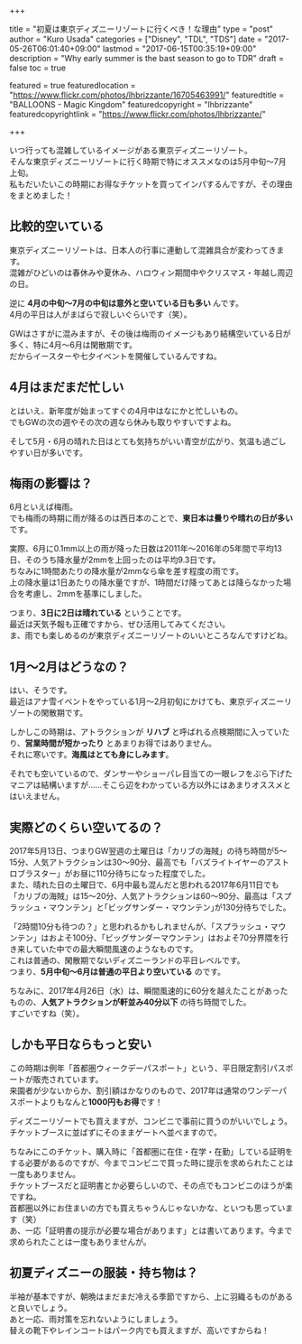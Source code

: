 +++

title       = "初夏は東京ディズニーリゾートに行くべき！な理由"
type        = "post"
author      = "Kuro Usada"
categories  = ["Disney", "TDL", "TDS"]
date        = "2017-05-26T06:01:40+09:00"
lastmod     = "2017-06-15T00:35:19+09:00"
description = "Why early summer is the bast season to go to TDR"
draft       = false
toc         = true

featured              = true
featuredlocation      = "https://www.flickr.com/photos/lhbrizzante/16705463991/"
featuredtitle         = "BALLOONS - Magic Kingdom"
featuredcopyright     = "lhbrizzante"
featuredcopyrightlink = "https://www.flickr.com/photos/lhbrizzante/"

+++

いつ行っても混雑しているイメージがある東京ディズニーリゾート。<br>
そんな東京ディズニーリゾートに行く時期で特にオススメなのは5月中旬〜7月上旬。<br>
私もだいたいこの時期にお得なチケットを買ってインパするんですが、その理由をまとめました！<br>

## 比較的空いている

東京ディズニーリゾートは、日本人の行事に連動して混雑具合が変わってきます。<br>
混雑がひどいのは春休みや夏休み、ハロウィン期間中やクリスマス・年越し周辺の日。<br>

逆に **4月の中旬〜7月の中旬は意外と空いている日も多い** んです。<br>
4月の平日は人がまばらで寂しいぐらいです（笑）。<br>

GWはさすがに混みますが、その後は梅雨のイメージもあり結構空いている日が多く、特に4月〜6月は閑散期です。<br>
だからイースターや七夕イベントを開催しているんですね。<br>

## 4月はまだまだ忙しい

とはいえ、新年度が始まってすぐの4月中はなにかと忙しいもの。<br>
でもGWの次の週やその次の週なら休みも取りやすいですよね。<br>

そして5月・6月の晴れた日はとても気持ちがいい青空が広がり、気温も過ごしやすい日が多いです。<br>

## 梅雨の影響は？

6月といえば梅雨。<br>
でも梅雨の時期に雨が降るのは西日本のことで、**東日本は曇りや晴れの日が多い** です。<br>

実際、6月に0.1mm以上の雨が降った日数は2011年〜2016年の5年間で平均13日、そのうち降水量が2mmを上回ったのは平均9.3日です。<br>
ちなみに1時間あたりの降水量が2mmなら傘を差す程度の雨です。<br>
上の降水量は1日あたりの降水量ですが、1時間だけ降ってあとは降らなかった場合を考慮し、2mmを基準にしました。<br>

つまり、**3日に2日は晴れている** ということです。<br>
最近は天気予報も正確ですから、ぜひ活用してみてください。<br>
ま、雨でも楽しめるのが東京ディズニーリゾートのいいところなんですけどね。<br>

## 1月〜2月はどうなの？

はい、そうです。<br>
最近はアナ雪イベントをやっている1月〜2月初旬にかけても、東京ディズニーリゾートの閑散期です。

しかしこの時期は、アトラクションが **リハブ** と呼ばれる点検期間に入っていたり、**営業時間が短かったり** とあまりお得ではありません。<br>
それに寒いです。**海風はとても身にしみます**。<br>

それでも空いているので、ダンサーやショーパレ目当ての一眼レフをぶら下げたマニアは結構いますが……そこら辺をわかっている方以外にはあまりオススメとはいえません。<br>

## 実際どのくらい空いてるの？

2017年5月13日、つまりGW翌週の土曜日は「カリブの海賊」の待ち時間が5〜15分、人気アトラクションは30〜90分、最高でも「バズライトイヤーのアストロブラスター」がお昼に110分待ちになった程度でした。<br>
また、晴れた日の土曜日で、6月中最も混んだと思われる2017年6月11日でも「カリブの海賊」は15〜20分、人気アトラクションは60〜90分、最高は「スプラッシュ・マウンテン」と｢ビッグサンダー・マウンテン｣が130分待ちでした。	<br>

「2時間10分も待つの？」と思われるかもしれませんが、「スプラッシュ・マウンテン」はおよそ100分、「ビッグサンダーマウンテン」はおよそ70分界隈を行き来していた中での最大瞬間風速のようなものです。<br>
これは普通の、閑散期でないディズニーランドの平日レベルです。<br>
つまり、**5月中旬〜6月は普通の平日より空いている** のです。<br>

ちなみに、2017年4月26日（水）は、瞬間風速的に60分を越えたことがあったものの、**人気アトラクションが軒並み40分以下** の待ち時間でした。<br>
すごいですね（笑）。<br>

## しかも平日ならもっと安い

この時期は例年「首都圏ウィークデーパスポート」という、平日限定割引パスポートが販売されています。<br>
来園者が少ないからか、割引額はかなりのもので、2017年は通常のワンデーパスポートよりもなんと**1000円もお得**です！<br>

ディズニーリゾートでも買えますが、コンビニで事前に買うのがいいでしょう。<br>
チケットブースに並ばずにそのままゲートへ並べますので。<br>

ちなみにこのチケット、購入時に「首都圏に在住・在学・在勤」している証明をする必要があるのですが、今までコンビニで買った時に提示を求められたことは一度もありません。<br>
チケットブースだと証明書とか必要らしいので、その点でもコンビニのほうが楽ですね。<br>
首都圏以外にお住まいの方でも買えちゃうんじゃないかな、といつも思っています（笑）<br>
あ、一応「証明書の提示が必要な場合があります」とは書いてあります。今まで求められたことは一度もありませんが。<br>

## 初夏ディズニーの服装・持ち物は？

半袖が基本ですが、朝晩はまだまだ冷える季節ですから、上に羽織るものがあると良いでしょう。<br>
あと一応、雨対策を忘れないようにしましょう。<br>
替えの靴下やレインコートはパーク内でも買えますが、高いですからね！<br>

<!-- 参考：【東京ディズニーリゾート】これだけは忘れるな！必携の持ち物！！ -->

